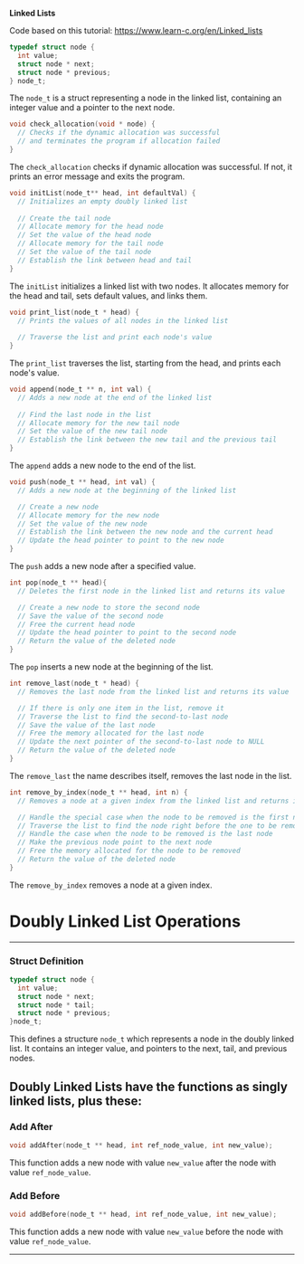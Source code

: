 **Linked Lists**


Code based on this tutorial: https://www.learn-c.org/en/Linked_lists

```c
typedef struct node {
  int value;
  struct node * next;
  struct node * previous;  
} node_t;
```

The `node_t` is a struct representing a node in the linked list, containing an integer value and a pointer to the next node.

```c
void check_allocation(void * node) {
  // Checks if the dynamic allocation was successful
  // and terminates the program if allocation failed
}
```

The `check_allocation` checks if dynamic allocation was successful. If not, it prints an error message and exits the program.

```c
void initList(node_t** head, int defaultVal) {
  // Initializes an empty doubly linked list
  
  // Create the tail node
  // Allocate memory for the head node
  // Set the value of the head node
  // Allocate memory for the tail node
  // Set the value of the tail node
  // Establish the link between head and tail
}
```

The `initList` initializes a linked list with two nodes. It allocates memory for the head and tail, sets default values, and links them.

```c
void print_list(node_t * head) {
  // Prints the values of all nodes in the linked list
  
  // Traverse the list and print each node's value
}
```

The `print_list` traverses the list, starting from the head, and prints each node's value.

```c
void append(node_t ** n, int val) {
  // Adds a new node at the end of the linked list
  
  // Find the last node in the list
  // Allocate memory for the new tail node
  // Set the value of the new tail node
  // Establish the link between the new tail and the previous tail
}
```

The `append` adds a new node to the end of the list.

```c
void push(node_t ** head, int val) {
  // Adds a new node at the beginning of the linked list

  // Create a new node
  // Allocate memory for the new node
  // Set the value of the new node
  // Establish the link between the new node and the current head
  // Update the head pointer to point to the new node
}
```

The `push` adds a new node after a specified value.

```c
int pop(node_t ** head){
  // Deletes the first node in the linked list and returns its value

  // Create a new node to store the second node
  // Save the value of the second node
  // Free the current head node
  // Update the head pointer to point to the second node
  // Return the value of the deleted node
}
```

The `pop` inserts a new node at the beginning of the list.

```c
int remove_last(node_t * head) {
  // Removes the last node from the linked list and returns its value

  // If there is only one item in the list, remove it
  // Traverse the list to find the second-to-last node
  // Save the value of the last node
  // Free the memory allocated for the last node
  // Update the next pointer of the second-to-last node to NULL
  // Return the value of the deleted node
}
```

The `remove_last` the name describes itself, removes the last node in the list.

```c
int remove_by_index(node_t ** head, int n) {
  // Removes a node at a given index from the linked list and returns its value

  // Handle the special case when the node to be removed is the first node
  // Traverse the list to find the node right before the one to be removed
  // Handle the case when the node to be removed is the last node
  // Make the previous node point to the next node
  // Free the memory allocated for the node to be removed
  // Return the value of the deleted node
}
```

The `remove_by_index` removes a node at a given index.

# Doubly Linked List Operations

---

### Struct Definition<a name="struct-definition"></a>

```c
typedef struct node {
  int value;
  struct node * next;
  struct node * tail;   
  struct node * previous;
}node_t;
```

This defines a structure `node_t` which represents a node in the doubly linked list. It contains an integer value, and pointers to the next, tail, and previous nodes.

## Doubly Linked Lists have the functions as singly linked lists, plus these:

### Add After<a name="add-after"></a>

```c
void addAfter(node_t ** head, int ref_node_value, int new_value);
```

This function adds a new node with value `new_value` after the node with value `ref_node_value`.

### Add Before<a name="add-before"></a>

```c
void addBefore(node_t ** head, int ref_node_value, int new_value);
```

This function adds a new node with value `new_value` before the node with value `ref_node_value`.

---



